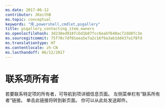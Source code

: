 ```yaml
---
ms.date: 2017-06-12
contributor: JKeithB
ms.topic: conceptual
keywords: "库,powershell,cmdlet,psgallery"
title: psgallery_contacting_item_owners
ms.openlocfilehash: 3d238ed918fcbd1b87fcc6eabf640ac72dd8fc3e
ms.sourcegitcommit: 75f70c7df01eea5e7a2c16f9a3ab1dd437a1f8fd
ms.translationtype: HT
ms.contentlocale: zh-CN
ms.lasthandoff: 06/12/2017
---
```

# <a name="contacting-item-owners"></a>联系项所有者

若要联系特定项的所有者，可导航到项详细信息页面。
左侧菜单栏有“联系所有者”链接。
单击此链接将转到新页面。
你可以从此处发送邮件。

